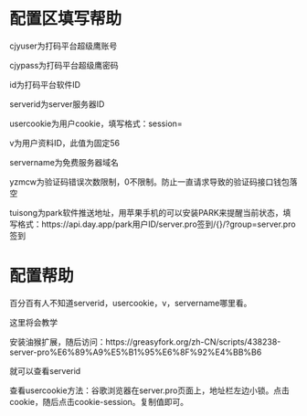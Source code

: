 # 配置区填写帮助
<p>cjyuser为打码平台超级鹰账号</p>
<p>cjypass为打码平台超级鹰密码</p>
<p>id为打码平台软件ID</p>
<p>serverid为server服务器ID</p>
<p>usercookie为用户cookie，填写格式：session=</p>
<p>v为用户资料ID，此值为固定56</p>
<p>servername为免费服务器域名</p>
<p>yzmcw为验证码错误次数限制，0不限制。防止一直请求导致的验证码接口钱包落空</p>
tuisong为park软件推送地址，用苹果手机的可以安装PARK来提醒当前状态，填写格式：https://api.day.app/park用户ID/server.pro签到/{}/?group=server.pro签到

# 配置帮助
<p>百分百有人不知道serverid，usercookie，v，servername哪里看。</p>
<p>这里将会教学</p>
<p>安装油猴扩展，随后访问：https://greasyfork.org/zh-CN/scripts/438238-server-pro%E6%89%A9%E5%B1%95%E6%8F%92%E4%BB%B6</p>
<p>就可以查看serverid</p>
查看usercookie方法：谷歌浏览器在server.pro页面上，地址栏左边小锁。点击cookie，随后点击cookie-session。复制值即可。
